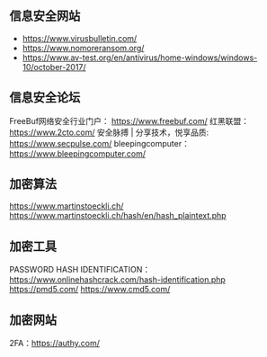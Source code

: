 ## 信息安全网站

- https://www.virusbulletin.com/
- https://www.nomoreransom.org/
- https://www.av-test.org/en/antivirus/home-windows/windows-10/october-2017/

## 信息安全论坛

FreeBuf网络安全行业门户： https://www.freebuf.com/
红黑联盟：https://www.2cto.com/
安全脉搏 | 分享技术，悦享品质: https://www.secpulse.com/
bleepingcomputer：https://www.bleepingcomputer.com/

## 加密算法

https://www.martinstoeckli.ch/
https://www.martinstoeckli.ch/hash/en/hash_plaintext.php

## 加密工具

PASSWORD HASH IDENTIFICATION：https://www.onlinehashcrack.com/hash-identification.php
https://pmd5.com/
https://www.cmd5.com/

## 加密网站

2FA：https://authy.com/